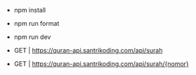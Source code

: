 - npm install
- npm run format
- npm run dev

 - GET | https://quran-api.santrikoding.com/api/surah
 - GET | https://quran-api.santrikoding.com/api/surah/{nomor}
